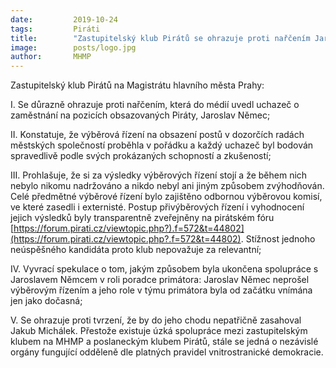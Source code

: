 ```yaml
---
date:         2019-10-24
tags:         Piráti
title:        "Zastupitelský klub Pirátů se ohrazuje proti nařčením Jaroslava Němce"
image: 	      posts/logo.jpg
author:       MHMP
---
```


Zastupitelský klub Pirátů na Magistrátu hlavního města Prahy:

I. Se důrazně ohrazuje proti nařčením, která do médií uvedl uchazeč o zaměstnání na pozicích obsazovaných Piráty, Jaroslav Němec;

II. Konstatuje, že výběrová řízení na obsazení postů v dozorčích radách městských společností proběhla v pořádku a každý uchazeč byl bodován spravedlivě podle svých prokázaných schopností a zkušeností;

III. Prohlašuje, že si za výsledky výběrových řízení stojí a že během nich nebylo nikomu nadržováno a nikdo nebyl ani jiným způsobem zvýhodňován. Celé předmětné výběrové řízení bylo zajištěno odbornou výběrovou komisí, ve které zasedli i externisté. Postup přivýběrových řízení i vyhodnocení jejich výsledků byly transparentně zveřejněny na pirátském fóru [https://forum.pirati.cz/viewtopic.php?).f=572&t=44802](https://forum.pirati.cz/viewtopic.php?.f=572&t=44802). Stížnost jednoho neúspěšného kandidáta proto klub nepovažuje za relevantní;

IV. Vyvrací spekulace o tom, jakým způsobem byla ukončena spolupráce s Jaroslavem Němcem v roli poradce primátora: Jaroslav Němec neprošel výběrovým řízením a jeho role v týmu primátora byla od začátku vnímána jen jako dočasná;

V. Se ohrazuje proti tvrzení, že by do jeho chodu nepatřičně zasahoval Jakub Michálek. Přestože existuje úzká spolupráce mezi zastupitelským klubem na MHMP a poslaneckým klubem Pirátů, stále se jedná o nezávislé orgány fungující odděleně dle platných pravidel vnitrostranické demokracie. 
